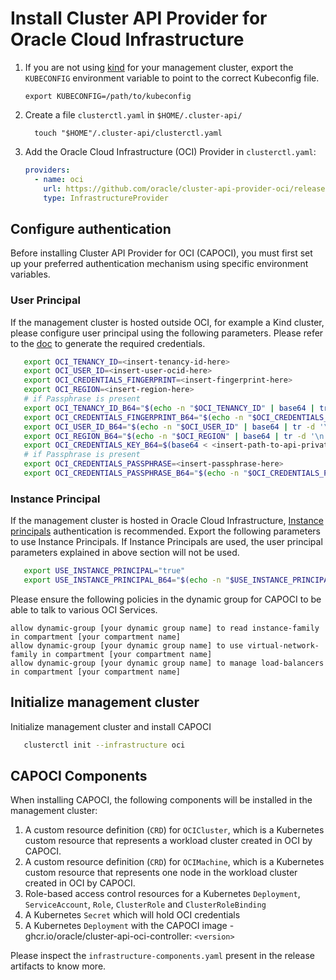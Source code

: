 
# Install Cluster API Provider for Oracle Cloud Infrastructure

1. If you are not using [kind][kind] for your management cluster, export the `KUBECONFIG` environment variable to point to the correct Kubeconfig file.

   ```shell
   export KUBECONFIG=/path/to/kubeconfig
   ```

2. Create a file `clusterctl.yaml` in `$HOME/.cluster-api/`

   ```shell
     touch "$HOME"/.cluster-api/clusterctl.yaml
   ```

3. Add the Oracle Cloud Infrastructure (OCI) Provider in `clusterctl.yaml`:

   ```yaml
   providers:
     - name: oci
       url: https://github.com/oracle/cluster-api-provider-oci/releases/v0.1.0/infrastructure-components.yaml
       type: InfrastructureProvider
   ```

## Configure authentication
Before installing Cluster API Provider for OCI (CAPOCI), you must first set up your preferred 
authentication mechanism using specific environment variables.

### User Principal
If the management cluster is hosted outside OCI, for example a Kind cluster, please configure
user principal using the following parameters. Please refer to the [doc][api-signing-key] to generate the required
credentials.

   ```bash
      export OCI_TENANCY_ID=<insert-tenancy-id-here>
      export OCI_USER_ID=<insert-user-ocid-here>
      export OCI_CREDENTIALS_FINGERPRINT=<insert-fingerprint-here>
      export OCI_REGION=<insert-region-here>
      # if Passphrase is present
      export OCI_TENANCY_ID_B64="$(echo -n "$OCI_TENANCY_ID" | base64 | tr -d '\n')"
      export OCI_CREDENTIALS_FINGERPRINT_B64="$(echo -n "$OCI_CREDENTIALS_FINGERPRINT" | base64 | tr -d '\n')"
      export OCI_USER_ID_B64="$(echo -n "$OCI_USER_ID" | base64 | tr -d '\n')"
      export OCI_REGION_B64="$(echo -n "$OCI_REGION" | base64 | tr -d '\n')"
      export OCI_CREDENTIALS_KEY_B64=$(base64 < <insert-path-to-api-private-key-file-here> | tr -d '\n')
      # if Passphrase is present
      export OCI_CREDENTIALS_PASSPHRASE=<insert-passphrase-here>
      export OCI_CREDENTIALS_PASSPHRASE_B64="$(echo -n "$OCI_CREDENTIALS_PASSPHRASE" | base64 | tr -d '\n')"
   ```

### Instance Principal

If the management cluster is hosted in Oracle Cloud Infrastructure, [Instance principals][instance-principals] authentication 
is recommended. Export the following parameters to use Instance Principals. If Instance Principals are used, the user principal
parameters explained in above section will not be used.

   ```bash
      export USE_INSTANCE_PRINCIPAL="true"
      export USE_INSTANCE_PRINCIPAL_B64="$(echo -n "$USE_INSTANCE_PRINCIPAL" | base64 | tr -d '\n')"
   ```
Please ensure the following policies in the dynamic group for CAPOCI to be able to talk to various OCI Services.

```
allow dynamic-group [your dynamic group name] to read instance-family in compartment [your compartment name]
allow dynamic-group [your dynamic group name] to use virtual-network-family in compartment [your compartment name]
allow dynamic-group [your dynamic group name] to manage load-balancers in compartment [your compartment name]
```

## Initialize management cluster

Initialize management cluster and install CAPOCI

   ```bash
      clusterctl init --infrastructure oci
   ```

## CAPOCI Components

When installing CAPOCI, the following components will be installed in the management cluster:

 1. A custom resource definition (`CRD`) for `OCICluster`, which is a Kubernetes custom resource that represents a workload cluster created in OCI by CAPOCI.
 2. A custom resource definition (`CRD`) for `OCIMachine`, which is a Kubernetes custom resource that represents one node in the workload cluster created in OCI by CAPOCI.
 3. Role-based access control resources for a Kubernetes `Deployment`, `ServiceAccount`, `Role`, `ClusterRole` and `ClusterRoleBinding`
 4. A Kubernetes `Secret` which will hold OCI credentials
 5. A Kubernetes `Deployment` with the CAPOCI image - ghcr.io/oracle/cluster-api-oci-controller: `<version>`

Please inspect the `infrastructure-components.yaml` present in the release artifacts to know more.

[kind]: https://kind.sigs.k8s.io/
[api-signing-key]: https://docs.oracle.com/en-us/iaas/Content/API/Concepts/apisigningkey.htm
[instance-principals]: https://docs.oracle.com/en-us/iaas/Content/Identity/Tasks/callingservicesfrominstances.htm
